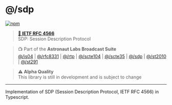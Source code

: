# @/sdp
[![npm](https://img.shields.io/npm/v/@astronautlabs/sdp)](https://npmjs.com/package/@astronautlabs/sdp)

> **[📜 IETF RFC 4566](https://tools.ietf.org/html/rfc4566)**  
> SDP: Session Description Protocol

> 📺 Part of the **Astronaut Labs Broadcast Suite**  
> [@/is04](https://github.com/astronautlabs/is04) |
> [@/rfc8331](https://github.com/astronautlabs/rfc8331) |
> [@/rtp](https://github.com/astronautlabs/rtp) |
> [@/scte104](https://github.com/astronautlabs/scte104) | 
> [@/scte35](https://github.com/astronautlabs/scte35) | 
> [@/sdp](https://github.com/astronautlabs/sdp) | 
> [@/st2010](https://github.com/astronautlabs/st2010) | 
> [@/st291](https://github.com/astronautlabs/st291)

> ⚠ **Alpha Quality**  
> This library is still in development and is subject to change

---

Implementation of SDP (Session Description Protocol, IETF RFC 4566) in Typescript.
